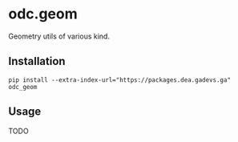 odc.geom
========

Geometry utils of various kind.

Installation
------------

```
pip install --extra-index-url="https://packages.dea.gadevs.ga" odc_geom
```

Usage
-----

TODO

